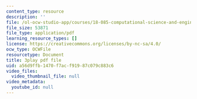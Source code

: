 ```yaml
---
content_type: resource
description: ''
file: /ol-ocw-studio-app/courses/18-085-computational-science-and-engineering-i-fall-2008/a56d9ffb1470f7acf91987c079c883c6_Y_lWzD2vigk.pdf
file_size: 53871
file_type: application/pdf
learning_resource_types: []
license: https://creativecommons.org/licenses/by-nc-sa/4.0/
ocw_type: OCWFile
resourcetype: Document
title: 3play pdf file
uid: a56d9ffb-1470-f7ac-f919-87c079c883c6
video_files:
  video_thumbnail_file: null
video_metadata:
  youtube_id: null
---
```

